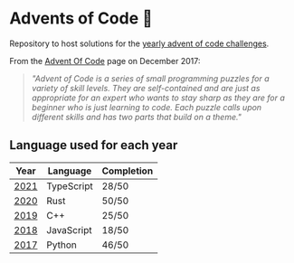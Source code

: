 # Advents of Code 🎄

Repository to host solutions for the [yearly advent of code challenges](https://adventofcode.com/events).

From the [Advent Of Code](https://adventofcode.com/about) page on December 2017:

> *"Advent of Code is a series of small programming puzzles for a variety of skill levels. They are self-contained and are just as appropriate for an expert who wants to stay sharp as they are for a beginner who is just learning to code. Each puzzle calls upon different skills and has two parts that build on a theme."*

## Language used for each year

| Year                                  | Language   | Completion |
| ------------------------------------- | ---------- | ---------- |
| [2021](https://adventofcode.com/2021) | TypeScript | 28/50      |
| [2020](https://adventofcode.com/2020) | Rust       | 50/50      |
| [2019](https://adventofcode.com/2019) | C++        | 25/50      |
| [2018](https://adventofcode.com/2018) | JavaScript | 18/50      |
| [2017](https://adventofcode.com/2017) | Python     | 46/50      |
